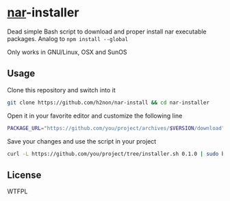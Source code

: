# [nar](https://github.com/h2non/nar)-installer

Dead simple Bash script to download and proper install nar executable packages. Analog to `npm install --global`

Only works in GNU/Linux, OSX and SunOS

## Usage

Clone this repository and switch into it
```bash
git clone https://github.com/h2non/nar-install && cd nar-installer
```

Open it in your favorite editor and customize the following line
```bash
PACKAGE_URL="https://github.com/you/project/archives/$VERSION/download"
```

Save your changes and use the script in your project
```bash
curl -L https://github.com/you/project/tree/installer.sh 0.1.0 | sudo bash
```

## License

WTFPL
